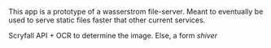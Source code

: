This app is a prototype of a wasserstrom file-server. Meant to eventually be used to serve static files faster that other current services.

Scryfall API + OCR to determine the image. Else, a form *shiver*
